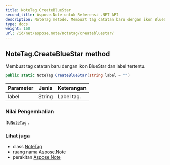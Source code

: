 ```yaml
---
title: NoteTag.CreateBlueStar
second_title: Aspose.Note untuk Referensi .NET API
description: NoteTag metode. Membuat tag catatan baru dengan ikon BlueStar dan label tertentu.
type: docs
weight: 160
url: /id/net/aspose.note/notetag/createbluestar/
---
```

## NoteTag.CreateBlueStar method

Membuat tag catatan baru dengan ikon BlueStar dan label tertentu.

```csharp
public static NoteTag CreateBlueStar(string label = "")
```

| Parameter | Jenis | Keterangan |
| --- | --- | --- |
| label | String | Label tag. |

### Nilai Pengembalian

Itu[`NoteTag`](../) .

### Lihat juga

* class [NoteTag](../)
* ruang nama [Aspose.Note](../../notetag/)
* perakitan [Aspose.Note](../../../)


